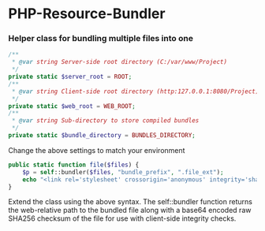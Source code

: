 # PHP-Resource-Bundler
### Helper class for bundling multiple files into one

```php
/**
 * @var string Server-side root directory (C:/var/www/Project)
 */
private static $server_root = ROOT;
/**
 * @var string Client-side root directory (http:127.0.0.1:8080/Project)
 */
private static $web_root = WEB_ROOT;
/**
 * @var string Sub-directory to store compiled bundles
 */
private static $bundle_directory = BUNDLES_DIRECTORY;
```

Change the above settings to match your environment

```php
public static function file($files) {
    $p = self::bundler($files, "bundle_prefix", ".file_ext");
    echo "<link rel='stylesheet' crossorigin='anonymous' integrity='sha256-$p[SHA256]' href='$p[SRC]'>";
}
```

Extend the class using the above syntax. The self::bundler function returns the web-relative path to the bundled file along with a base64 encoded raw SHA256 checksum of the file for use with client-side integrity checks.

